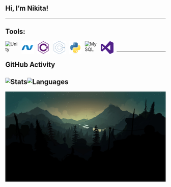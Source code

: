 ## Hi, I’m Nikita! 

---
## Tools:
<img align="left" alt="Unity" width="40px" src="https://avatars.githubusercontent.com/u/400135?s=200&v=4" style="padding-right:10px;" />
<img align="left" alt=".NET" width="40px" src="https://raw.githubusercontent.com/devicons/devicon/1119b9f84c0290e0f0b38982099a2bd027a48bf1/icons/dot-net/dot-net-original.svg" style="padding-right:10px;" />
<img align="left" alt="CSharp" width="40px" src="https://raw.githubusercontent.com/devicons/devicon/1119b9f84c0290e0f0b38982099a2bd027a48bf1/icons/csharp/csharp-line.svg" style="padding-right:10px;" />
<img align="left" alt="Cplusplus" width="40px" src="https://raw.githubusercontent.com/devicons/devicon/1119b9f84c0290e0f0b38982099a2bd027a48bf1/icons/cplusplus/cplusplus-line.svg" style="padding-right:10px;" />
<img align="left" alt="Python" width="40px" src="https://raw.githubusercontent.com/devicons/devicon/1119b9f84c0290e0f0b38982099a2bd027a48bf1/icons/python/python-original.svg" style="padding-right:10px;" />
<img align="left" alt="MySQL" width="40px" src="https://cdn.jsdelivr.net/gh/devicons/devicon/icons/mysql/mysql-original.svg" style="padding-right:10px;" />
<img align="left" alt="VisualStudio" width="40px" src="https://raw.githubusercontent.com/devicons/devicon/1119b9f84c0290e0f0b38982099a2bd027a48bf1/icons/visualstudio/visualstudio-plain.svg" style="padding-right:10px;" />
<br/>

---
## GitHub Activity
![Languages](https://github-readme-stats.vercel.app/api/top-langs/?username=TorchPochmak&show_icons=true&hide_border=false&title_color=ff652f&icon_color=FFE400&bg_color=09131B&text_color=ffffff&border_color=0c1a25)
<img align="left" alt="Stats" src="https://github-readme-stats.vercel.app/api?username=TorchPochmak&show_icons=true&hide_border=false&title_color=ff652f&icon_color=FFE400&bg_color=09131B&text_color=ffffff&border_color=0c1a25">
---
<img align="left" src="./img/nightsky.png">
